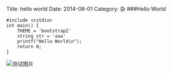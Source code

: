 Title: hello world
Date: 2014-08-01
Category: 杂
###Hello World
```
#include <cstdio>
int main() {
	THEME = 'bootstrap2'
	string str = 'aaa'
	printf("Hello World\n");
	return 0;
}
```
![测试图片][1]

[1]: https://lh4.googleusercontent.com/-mPNwHFX9qac/UQOGgQHjkcI/AAAAAAAAABA/YU7VaS0I2fs/s149/1131410.png
